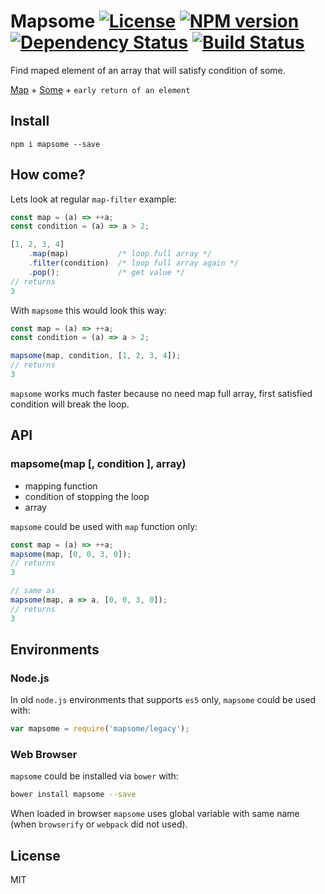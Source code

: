 # Mapsome [![License][LicenseIMGURL]][LicenseURL] [![NPM version][NPMIMGURL]][NPMURL] [![Dependency Status][DependencyStatusIMGURL]][DependencyStatusURL] [![Build Status][BuildStatusIMGURL]][BuildStatusURL]

Find maped element of an array that will satisfy condition of some.

[Map][mapURL] + [Some][someURL] + `early return of an element`

## Install

```
npm i mapsome --save
```

## How come?

Lets look at regular `map-filter` example:

```js
const map = (a) => ++a;
const condition = (a) => a > 2;

[1, 2, 3, 4]
    .map(map)           /* loop full array */
    .filter(condition)  /* loop full array again */
    .pop();             /* get value */
// returns
3
```

With `mapsome` this would look this way:

```js
const map = (a) => ++a;
const condition = (a) => a > 2;

mapsome(map, condition, [1, 2, 3, 4]);
// returns
3
```

`mapsome` works much faster because no need map full array, first satisfied condition will break the loop.

## API
### mapsome(map [, condition ], array)
- mapping function
- condition of stopping the loop
- array

`mapsome` could be used with `map` function only:

```js
const map = (a) => ++a;
mapsome(map, [0, 0, 3, 0]);
// returns
3

// same as
mapsome(map, a => a, [0, 0, 3, 0]);
// returns
3
```
## Environments

### Node.js

In old `node.js` environments that supports `es5` only, `mapsome` could be used with:

```js
var mapsome = require('mapsome/legacy');
```

### Web Browser

`mapsome` could be installed via `bower` with:

```sh
bower install mapsome --save
```

When loaded in browser `mapsome` uses global variable with same name (when `browserify` or `webpack` did not used).

## License

MIT

[NPMIMGURL]:                https://img.shields.io/npm/v/mapsome.svg?style=flat
[BuildStatusIMGURL]:        https://img.shields.io/travis/coderaiser/mapsome/master.svg?style=flat
[DependencyStatusIMGURL]:   https://img.shields.io/gemnasium/coderaiser/mapsome.svg?style=flat
[LicenseIMGURL]:            https://img.shields.io/badge/license-MIT-317BF9.svg?style=flat
[NPMURL]:                   https://npmjs.org/package/mapsome "npm"
[BuildStatusURL]:           https://travis-ci.org/coderaiser/mapsome  "Build Status"
[DependencyStatusURL]:      https://gemnasium.com/coderaiser/mapsome "Dependency Status"
[LicenseURL]:               https://tldrlegal.com/license/mit-license "MIT License"

[someURL]:                  https://developer.mozilla.org/en-US/docs/Web/JavaScript/Reference/Global_Objects/Array/some
[mapURL]:                   https://developer.mozilla.org/en-US/docs/Web/JavaScript/Reference/Global_Objects/Array/map

